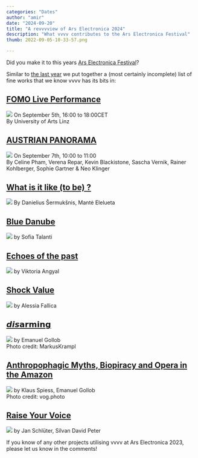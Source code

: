 ```yaml
---
categories: "Dates"
author: "amir"
date: "2024-09-20"
title: "A revvvview of Ars Electronica 2024"
description: "What vvvv contributes to the Ars Electronica Festival"
thumb: 2022-09-05-10-33-57.png

---
```


Did you make it to this years [Ars Electronica Festival](https://ars.electronica.art/news/en/)?

Similar to [the last year](https://visualprogramming.net/blog/2023/a-revvvview-of-ars-electronica-2023/) we put together a (most certainly incomplete) list of fine works that we know vvvv has its bits in:

## [FOMO Live Performance](https://ars.electronica.art/hope/de/events/fomo-live-performance-program/?occurrence=2024-09-05&time=1725552000)
![](equisite-corpus.png)
On September 5th, 16:00 to 18:00CET\
By University of Arts Linz

## [AUSTRIAN PANORAMA](https://ars.electronica.art/hope/en/events/austrian-panorama/)
![](Fomo.png)
On September 7th, 10:00 to 11:00\
By Celine Pham, Verena Repar, Kevin Blackistone, Sascha Vernik, Rainer Kohlberger, Sophie Gartner & Neo Klinger


## [What is it like (to be) ?](https://www.kunstuni-linz.at/galerie/arbeiten-1/medien/interface-cultures/2024/what-is-it-like-to-be)
![](WhatIsitLikeToBe.png)
By  Danielius Šermukšnis, Mantė Elelueta


## [Blue Danube](https://www.kunstuni-linz.at/galerie/arbeiten-1/medien/interface-cultures/2024/blue-danube)
![](BlueDanube.png)
by Sofia Talanti 


## [Echoes of the past](https://www.kunstuni-linz.at/galerie/arbeiten-1/medien/interface-cultures/2024/echoes-of-the-past)
![](EchoesOfThePast.png)
by Viktoria Angyal



## [Shock Value](https://www.kunstuni-linz.at/galerie/arbeiten-1/medien/interface-cultures/2024/shock-value)
![](ShockValue.png)
by Alessia Fallica


## [𝙙𝙞𝙨𝗮𝗿𝗺𝗶𝗻𝗴](https://www.emanuelgollob.com/disarming-ii/)
![](disarming_II.png)
by Emanuel Gollob\
Photo credit: MarkusKrampl


## [Anthropophagic Myths, Biopiracy and Opera in the Amazon](https://ars.electronica.art/hope/en/anthropophagic-myth-biopiracy-and-opera-in-the-amazon/)
![](Anthropophagic_Myths_Biopiracy_and_Opera_in_the_Amazon.png)
by Klaus Spiess, Emanuel Gollob\
Photo credit: vog.photo

## [Raise Your Voice](https://ars.electronica.art/hope/en/raise-your-voice/)
![](RaiseYourVoice.png)
by Jan Schlüter, Silvan David Peter

If you know of any other projects utilising vvvv at Ars Electronica 2023, please let us know in the comments!